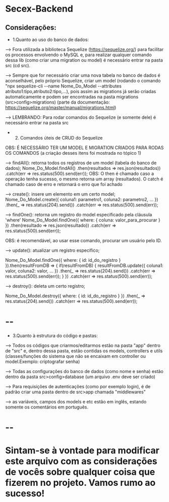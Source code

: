 # Secex-Backend

## Considerações:

- 1.Quanto ao uso do banco de dados: 

--> Fora utilizada a biblioteca Sequelize (https://sequelize.org/) para facilitar os processos envolvendo o MySQL e, para realizar qualquer comando dessa lib (como criar uma migration ou model) é necessário entrar na pasta src (cd src).

--> Sempre que for necessário criar uma nova tabela no banco de dados é aconselhável, pelo próprio Sequelize, criar um model (rodando o comando "npx sequelize-cli --name Nome_Do_Model --attributes atributo1:tipo,atributo2:tipo,...), pois assim as migrations já serão criadas automaticamente e podem ser encontradas na pasta migrations (src>config>migrations) (parte da documentação: https://sequelize.org/master/manual/migrations.html)

--> LEMBRANDO: Para rodar comandos do Sequelize (e somente dele) é necessário entrar na pasta src 

- 2. Comandos úteis de CRUD do Sequelize

OBS: É NECESSÁRIO TER UM MODEL E MIGRATION CRIADOS PARA RODAS OS COMANDOS (a criação desses itens foi mostrada no tópico 1)

--> findAll(): retorna todos os registros de um model (tabela do banco de dados); 
  Nome_Do_Model.findAll()
            .then(resultados => res.json(resultados)) 
            .catch(err => res.status(500).send(err));
   OBS: O then é chamado caso a operação tenha sucesso, o mesmo retorna um array (resultados). O catch é chamado caso de erro e retornará o erro que foi achado
   
--> create(): insere um elemento em um certo model;
  Nome_Do_Model.create({ coluna1: parametro1, coluna2: parametro2, ... })
            .then(_ => res.status(204).send())
            .catch(err => res.status(500).send(err));

--> findOne(): retorna um registro do model especificado pela cláusula 'where'
  Nome_Do_Model.findOne({
                where: {
                    coluna: valor_para_procurar
                }
            })
                .then(resultado => res.json(resultado))
                .catch(err => res.status(500).send(err));
  
  OBS: é recomendável, ao usar esse comando, procurar um usuário pelo ID.
 
 -->  update(): atualizar um registro específico;
 
  Nome_Do_Model.findOne({
            where: {
                id: id_do_registro
            }
        }).then(resultFromDB => {
            if(resultFromDB)
            {
                resultFromDB.update({
                    coluna1: valor,
                    coluna2: valor,
                    ...
                })
                .then(_ => res.status(204).send())
                .catch(err => res.status(500).send(err));
            }
        })
        .catch(err => res.status(500).send(err));
 
 --> destroy(): deleta um certo registro;
 
  Nome_Do_Model.destroy({
            where: { id: id_do_registro }
        })
            .then(_ => res.status(204).send())
            .catch(err => res.status(500).send(err));
 
# --

- 3.Quanto à estrutura do código e pastas:

--> Todos os códigos que criarmos/editarmos estão na pasta "app" dentro de "src" e, dentro dessa pasta, estão contidas os models, controllers e utils (classes/funções do sistema que não se encaixam em controller ou model.Exemplo: criptografar senha)

--> Todas as configurações do banco de dados (como nome e senha) estão dentro da pasta src>config>database (um arquivo .env deve ser criado)

--> Para requisições de autenticações (como por exemplo login), é de padrão criar uma pasta dentro de src>app chamada "middlewares"

--> as variáveis, campos dos models e etc estão em inglês, estando somente os comentários em português.

# --

# Sintam-se à vontade para modificar este arquivo com as considerações de vocês sobre qualquer coisa que fizerem no projeto. Vamos rumo ao sucesso!
